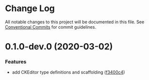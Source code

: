 # Change Log

All notable changes to this project will be documented in this file.
See [Conventional Commits](https://conventionalcommits.org) for commit guidelines.

# 0.1.0-dev.0 (2020-03-02)


### Features

* add CKEditor type definitions and scaffolding ([f3400c4](https://github.com/CondeNast/atjson/commit/f3400c43cd3467a723328f8ada0306f3bdba75c0))
